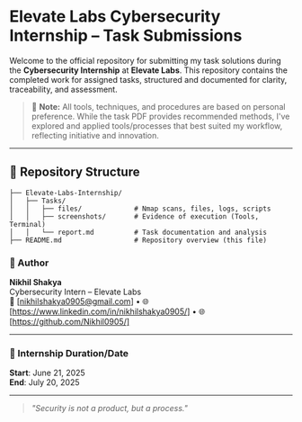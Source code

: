 # Elevate Labs Cybersecurity Internship – Task Submissions

Welcome to the official repository for submitting my task solutions during the **Cybersecurity Internship** at **Elevate Labs**.
This repository contains the completed work for assigned tasks, structured and documented for clarity, traceability, and assessment.  

> 📌 **Note:** All tools, techniques, and procedures are based on personal preference. While the task PDF provides recommended methods, I've explored and applied tools/processes that best suited my workflow, reflecting initiative and innovation.

---

## 📂 Repository Structure

```text
├── Elevate-Labs-Internship/
│   ├── Tasks/
│   │   ├── files/             # Nmap scans, files, logs, scripts
│   │   ├── screenshots/       # Evidence of execution (Tools, Terminal)
│   │   └── report.md          # Task documentation and analysis
├── README.md                  # Repository overview (this file)
```


### 👤 Author

**Nikhil Shakya**  
Cybersecurity Intern – Elevate Labs  
📧 [nikhilshakya0905@gmail.com] • 🌐 [https://www.linkedin.com/in/nikhilshakya0905/] • 🌐 [https://github.com/Nikhil0905/]

---

### 📅 Internship Duration/Date

**Start**: June 21, 2025  
**End**: July 20, 2025

---

> _"Security is not a product, but a process."_
